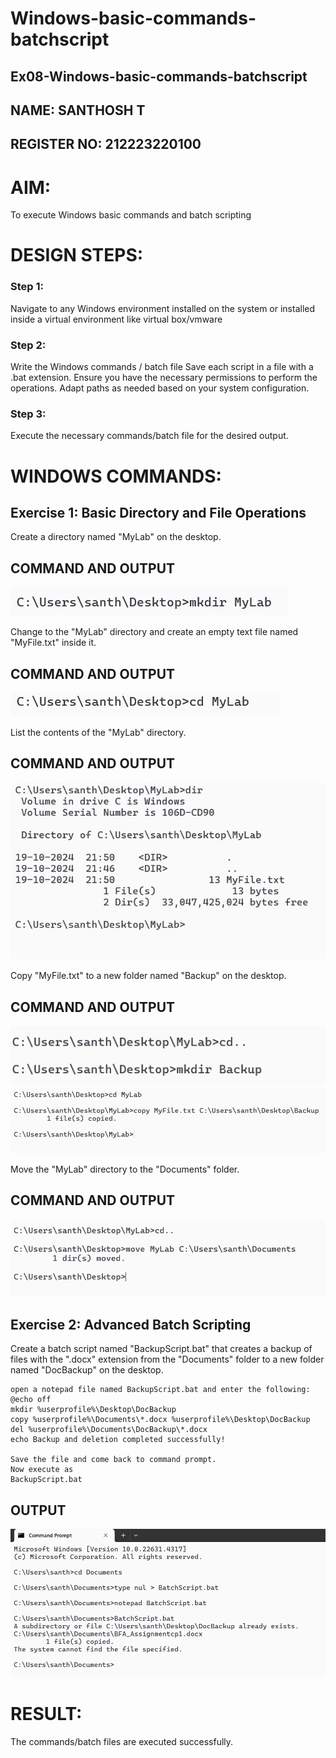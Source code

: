 # Windows-basic-commands-batchscript
## Ex08-Windows-basic-commands-batchscript
## NAME: SANTHOSH T
## REGISTER NO: 212223220100

# AIM:
To execute Windows basic commands and batch scripting

# DESIGN STEPS:

### Step 1:

Navigate to any Windows environment installed on the system or installed inside a virtual environment like virtual box/vmware 

### Step 2:

Write the Windows commands / batch file
Save each script in a file with a .bat extension.
Ensure you have the necessary permissions to perform the operations.
Adapt paths as needed based on your system configuration.
### Step 3:

Execute the necessary commands/batch file for the desired output. 




# WINDOWS COMMANDS:
## Exercise 1: Basic Directory and File Operations
Create a directory named "MyLab" on the desktop.


## COMMAND AND OUTPUT
![alt text](<Screenshot 2024-10-19 220055.png>)

Change to the "MyLab" directory and create an empty text file named "MyFile.txt" inside it.


## COMMAND AND OUTPUT
![alt text](<Screenshot 2024-10-19 220108.png>)

List the contents of the "MyLab" directory.


## COMMAND AND OUTPUT
![alt text](<Screenshot 2024-10-19 220127.png>)

Copy "MyFile.txt" to a new folder named "Backup" on the desktop.

## COMMAND AND OUTPUT
![alt text](image.png)
![alt text](image-1.png)

Move the "MyLab" directory to the "Documents" folder.


## COMMAND AND OUTPUT
![alt text](<Screenshot 2024-10-19 221311.png>)

## Exercise 2: Advanced Batch Scripting
Create a batch script named "BackupScript.bat" that creates a backup of files with the ".docx" extension from the "Documents" folder to a new folder named "DocBackup" on the desktop.
```notepad
open a notepad file named BackupScript.bat and enter the following:
@echo off
mkdir %userprofile%\Desktop\DocBackup
copy %userprofile%\Documents\*.docx %userprofile%\Desktop\DocBackup
del %userprofile%\Documents\DocBackup\*.docx
echo Backup and deletion completed successfully!

Save the file and come back to command prompt.
Now execute as
BackupScript.bat

```






## OUTPUT
![alt text](image-2.png)




# RESULT:
The commands/batch files are executed successfully.

